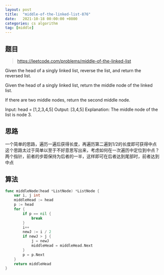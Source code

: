 ```yaml
---
layout: post
title:  "middle-of-the-linked-list-876"
date:   2021-10-18 00:00:00 +0800
categories: cs algorithm
tag: [middle]
---
```


## 题目

> https://leetcode.com/problems/middle-of-the-linked-list

Given the head of a singly linked list, reverse the list, and return the reversed list.

Given the head of a singly linked list, return the middle node of the linked list.

If there are two middle nodes, return the second middle node.

Input: head = [1,2,3,4,5]
Output: [3,4,5]
Explanation: The middle node of the list is node 3.

## 思路

一个简单的思路，遍历一遍后获得长度，再遍历第二遍到1/2的长度即可获得中点  
这个思路太过于简单以至于不好意思写出来，考虑如何在一次遍历中定位到中点？  
两个指针，前者的步距保持为后者的一半，这样即可在后者达到尾部时，前者达到中点  

## 算法

```go
func middleNode(head *ListNode) *ListNode {
	var i, j int
	middleHead := head
	p := head
	for {
		if p == nil {
			break
		}
		i++
		newJ := i / 2
		if newJ > j {
			j = newJ
			middleHead = middleHead.Next
		}
		p = p.Next
	}
	return middleHead
}
```
